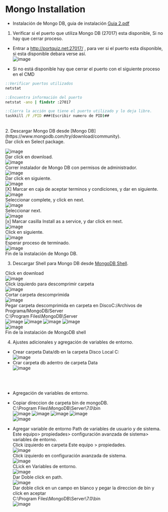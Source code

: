# Mongo Installation

- Instalación de Mongo DB, guia de instalación [Guia 2.pdf](https://github.com/SmoshCH/Itca2/files/14495551/Guia.2.pdf)<br>


1. Verificar si el puerto que utiliza Mongo DB (27017) esta disponible, Si no hay que cerrar proceso.<br>

- Entrar a http://portquiz.net:27017/ , para ver si el puerto esta disponible, si esta disponible debara verse así.<br>
![image](https://github.com/SmoshCH/Itca2/assets/84145465/1eb88ed8-3a79-43b4-8381-0d918b463ebc)<br>

- Si no está disponible hay que cerrar el puerto con el siguiente proceso en el CMD<br>
```cmd
::Verificar puertos utilizados 
netstat 

::Encuentra información del puerto 
netstat -ano | findstr :27017

::Cierra la acción que tiene el puerto utilizado y lo deja libre.
taskkill /F /PID ###(Escribir numero de PID)##
```
<br>
2. Descargar Mongo DB desde [Mongo DB](https://www.mongodb.com/try/download/community).<br>
Dar click en Select package.<br>

![image](https://github.com/SmoshCH/Itca2/assets/84145465/786e5fab-fbdd-45c4-9c95-4572e321b6ab)<br>
Dar click en download.<br>
![image](https://github.com/SmoshCH/Itca2/assets/84145465/162ad47c-3164-4f69-a22f-63111cc909d7)<br>
Correr instalador de Mongo DB con permisos de administrador.<br>
![image](https://github.com/SmoshCH/Itca2/assets/84145465/22c8f825-11b2-4827-b0a0-38f0a95ee24d)<br>
Dar click en siguiente.<br>
![image](https://github.com/SmoshCH/Itca2/assets/84145465/c67a530f-90d8-4d52-b8a2-3cec631ed40b)<br>
[X] Marcar en caja de aceptar terminos y condiciones, y dar en siguiente.<br>
![image](https://github.com/SmoshCH/Itca2/assets/84145465/9618848d-dacc-4c6f-a446-93bc1dfdb4b3)<br>
Seleccionar complete, y click en next.<br>
![image](https://github.com/SmoshCH/Itca2/assets/84145465/ed0356c8-3a84-4066-be35-4697b267a7a0)<br>
Seleccionar next.<br>
![image](https://github.com/SmoshCH/Itca2/assets/84145465/e8fef84a-a19d-4ab7-a92e-d4880fd8435d)<br>
[x] Marcar casilla Install as a service, y dar click en next.<br> 
![image](https://github.com/SmoshCH/Itca2/assets/84145465/bf1154ef-ba7e-474a-8d62-298eff780b52)<br>
Click en siguiente.<br>
![image](https://github.com/SmoshCH/Itca2/assets/84145465/48e4af1b-9d09-442f-bdf4-6df069e7951b)<br>
Esperar proceso de terminado.<br>
![image](https://github.com/SmoshCH/Itca2/assets/84145465/2a3c9840-b7e2-4179-83fe-f36c41c312fb)<br>
Fin de la instalación de Mongo DB.<br>

3. Descargar Shell para Mongo DB desde [MongoDB Shell](https://www.mongodb.com/try/download/shell).<br>

Click en download<br>
![image](https://github.com/SmoshCH/Itca2/assets/84145465/ce54ff7d-dbb1-4508-8308-1b3339417419)<br>
Click izquierdo para descomprimir carpeta<br> 
![image](https://github.com/SmoshCH/Itca2/assets/84145465/f3841706-2217-457b-a878-a2d0363dcf3d)<br>
Cortar carpeta descomprimida<br>
![image](https://github.com/SmoshCH/Itca2/assets/84145465/3e6dc5e5-5e0a-4b63-9c0a-9587c1f4abeb)<br>
Pegar carpeta descomprimida en carpeta en DiscoC:/Archivos de Programa/MongoDB/Server<br>
C:\Program Files\MongoDB\Server<br>
![image](https://github.com/SmoshCH/Itca2/assets/84145465/903b34f9-4586-4ec8-b722-6a42e450ab26)
![image](https://github.com/SmoshCH/Itca2/assets/84145465/33e56855-64a2-4d95-8f1a-53cca321effe)
![image](https://github.com/SmoshCH/Itca2/assets/84145465/96105f28-e289-4b0f-a929-ce45515de080)
![image](https://github.com/SmoshCH/Itca2/assets/84145465/c17ed773-0a25-407d-9845-d80fe67488b5)<br>
![image](https://github.com/SmoshCH/Itca2/assets/84145465/d0e07219-f48d-4471-a6cb-6ca534ecfc70)<br>
Fin de la instalación de MongoDB shell<br>

4. Ajustes adicionales y agregación de variables de entorno.<br>

- Crear carpeta Data/db en la carpeta Disco Local C: <br>
![image](https://github.com/SmoshCH/Itca2/assets/84145465/f2ffa425-9e79-4a49-98fb-6692fdb90d97)<br>
- Crar carpeta db adentro de carpeta Data<br>
![image](https://github.com/SmoshCH/Itca2/assets/84145465/05c8c778-77a5-4a53-b9dc-bc1e3a0878ed)<br>
<br>
<br>

- Agregación de variables de entorno.
- Copiar direccion de carpeta bin de mongoDB.<br>
C:\Program Files\MongoDB\Server\7.0\bin<br>
![image](https://github.com/SmoshCH/Itca2/assets/84145465/b8e64e90-d3ff-4f2d-b748-4b416762fc6b)
![image](https://github.com/SmoshCH/Itca2/assets/84145465/2056d997-bb96-4154-b372-d469d23e4b22)
![image](https://github.com/SmoshCH/Itca2/assets/84145465/6e542085-6ee0-41eb-8ad6-679c6c46b596)
![image](https://github.com/SmoshCH/Itca2/assets/84145465/7e467589-2259-42f6-803e-f1ead048080c)<br>
![image](https://github.com/SmoshCH/Itca2/assets/84145465/87592104-05ea-4bde-9449-76d9cce262e9)<br>

- Agregar variable de entorno Path de variables de usuario y de sistema.
  Este equipo> propiedades> configuración avanzada de sistema> variables de entorno.<br>
  Click izquierdo en carpeta Este equipo > propiedades.<br>
  ![image](https://github.com/SmoshCH/Itca2/assets/84145465/1987a849-7272-4778-b0ad-84cd42aa164b)<br>
  Click izquierdo en configuración avanzada de sistema.<br>
  ![image](https://github.com/SmoshCH/Itca2/assets/84145465/3677292b-1b73-423a-b972-259d64bc781f)<br>
  CLick en Variables de entorno.<br>
  ![image](https://github.com/SmoshCH/Itca2/assets/84145465/672bd5cc-4b74-4c2c-8b60-113c69c2d9cb)<br>
  Dar Doble click en path.<br>
  ![image](https://github.com/SmoshCH/Itca2/assets/84145465/b63e9953-e107-4fa4-9d96-e8f2266073d0)<br>
  Dar doble click en un campo en blanco y pegar la direccion de bin y click en aceptar<br>
C:\Program Files\MongoDB\Server\7.0\bin<br>
  ![image](https://github.com/SmoshCH/Itca2/assets/84145465/b1ec2116-9f89-4a5e-a759-b2543bf1b6e9)




  
  








  







